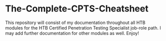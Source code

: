 # The-Complete-CPTS-Cheatsheet

This repository will consist of my documentation throughout all HTB modules for the HTB Certified Penetration Testing Specialist job-role path. I may add further documentation for other modules as well. Enjoy!
